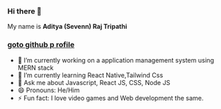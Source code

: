
<!--
**TheSevenn/TheSevenn** is a ✨ _special_ ✨ repository because its `README.md` (this file) appears on your GitHub profile.

Here are some ideas to get you started:
-->
### Hi there 👋
My name is **Aditya (Sevenn) Raj Tripathi** 
###   **[goto github p rofile](https://github.com/TheSevenn "profile")**
- 🔭 I’m currently working on a application management system using MERN stack
- 🌱 I’m currently learning React Native,Tailwind Css
- 💬 Ask me about Javascript, React JS, CSS, Node JS
  <!-- - 📫 How to reach me: ...  -->
- 😄 Pronouns: He/Him
- ⚡ Fun fact: I love video games and Web development the same.


